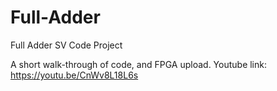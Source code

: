 # Full-Adder
Full Adder SV Code Project

A short walk-through of code, and FPGA upload. Youtube link:
https://youtu.be/CnWv8L18L6s

